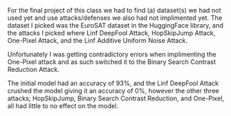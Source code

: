 For the final project of this class we had to find (a) dataset(s) we had not used yet and use attacks/defenses we also had not implimented yet. The dataset I picked was the EuroSAT dataset in the HuggingFace library, and the attacks I picked where Linf DeepFool Attack, HopSkipJump Attack, One-Pixel Attack, and the Linf Additive Uniform Noise Attack.

Unfortunately I was getting contradictory errors when implimenting the One-Pixel attack and as such switched it to the Binary Search Contrast Reduction Attack.

The initial model had an accuracy of 93%, and the Linf DeepFool Attack crushed the model giving it an accuracy of 0%, however the other three attacks; HopSkipJump, Binary Search Contrast Reduction, and One-Pixel, all had little to no effect on the model.
